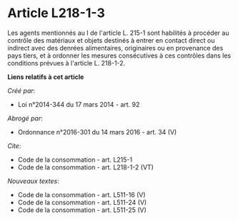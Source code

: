 # Article L218-1-3

Les agents mentionnés au I de l'article L. 215-1 sont habilités à procéder au contrôle des matériaux et objets destinés à
entrer en contact direct ou indirect avec des denrées alimentaires, originaires ou en provenance des pays tiers, et à
ordonner les mesures consécutives à ces contrôles dans les conditions prévues à l'article L. 218-1-2.

**Liens relatifs à cet article**

_Créé par_:

  - Loi n°2014-344 du 17 mars 2014 - art. 92

_Abrogé par_:

  - Ordonnance n°2016-301 du 14 mars 2016 - art. 34 (V)

_Cite_:

  - Code de la consommation - art. L215-1
  - Code de la consommation - art. L218-1-2 (VT)

_Nouveaux textes_:

  - Code de la consommation - art. L511-16 (V)
  - Code de la consommation - art. L511-24 (V)
  - Code de la consommation - art. L511-25 (V)
